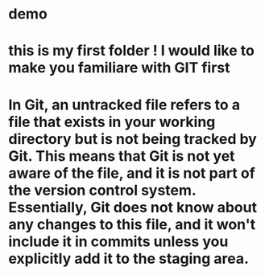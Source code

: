 # demo

# this is my first  folder ! I would like to make you familiare with GIT first 


# In Git, an untracked file refers to a file that exists in your working directory but is not being tracked by Git. This means that Git is not yet aware of the file, and it is not part of the version control system. Essentially, Git does not know about any changes to this file, and it won't include it in commits unless you explicitly add it to the staging area.